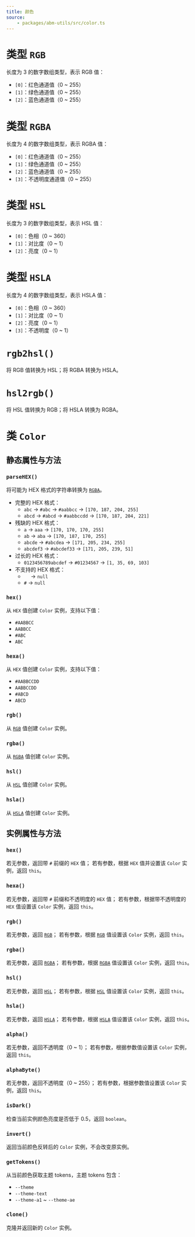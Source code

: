 ```yaml
---
title: 颜色
source:
	- packages/abm-utils/src/color.ts
---
```


# 类型 `RGB`
长度为 3 的数字数组类型，表示 RGB 值：
- `[0]`：红色通道值（0 ~ 255）
- `[1]`：绿色通道值（0 ~ 255）
- `[2]`：蓝色通道值（0 ~ 255）

# 类型 `RGBA`
长度为 4 的数字数组类型，表示 RGBA 值：
- `[0]`：红色通道值（0 ~ 255）
- `[1]`：绿色通道值（0 ~ 255）
- `[2]`：蓝色通道值（0 ~ 255）
- `[3]`：不透明度通道值（0 ~ 255）

# 类型 `HSL`
长度为 3 的数字数组类型，表示 HSL 值：
- `[0]`：色相（0 ~ 360）
- `[1]`：对比度（0 ~ 1）
- `[2]`：亮度（0 ~ 1）

# 类型 `HSLA`
长度为 4 的数字数组类型，表示 HSLA 值：
- `[0]`：色相（0 ~ 360）
- `[1]`：对比度（0 ~ 1）
- `[2]`：亮度（0 ~ 1）
- `[3]`：不透明度（0 ~ 1）

# `rgb2hsl()`
将 RGB 值转换为 HSL；将 RGBA 转换为 HSLA。

# `hsl2rgb()`
将 HSL 值转换为 RGB；将 HSLA 转换为 RGBA。

# 类 `Color`

## 静态属性与方法

### `parseHEX()`
将可能为 HEX 格式的字符串转换为 [`RGBA`](#类型-rgba)。

- 完整的 HEX 格式：
  - `abc` -> `#abc` -> `#aabbcc` -> `[170, 187, 204, 255]`
  - `abcd` -> `#abcd` -> `#aabbccdd` -> `[170, 187, 204, 221]`
- 残缺的 HEX 格式：
  - `a` -> `aaa` -> `[170, 170, 170, 255]`
  - `ab` -> `aba` -> `[170, 187, 170, 255]`
  - `abcde` -> `#abcdea` -> `[171, 205, 234, 255]`
  - `abcdef3` -> `#abcdef33` -> `[171, 205, 239, 51]`
- 过长的 HEX 格式：
  - `0123456789abcdef` -> `#01234567` -> `[1, 35, 69, 103]`
- 不支持的 HEX 格式：
  - `  ` -> `null`
  - `#` -> `null`

### `hex()`
从 `HEX` 值创建 `Color` 实例，支持以下值：
- `#AABBCC`
- `AABBCC`
- `#ABC`
- `ABC`

### `hexa()`
从 `HEX` 值创建 `Color` 实例，支持以下值：
- `#AABBCCDD`
- `AABBCCDD`
- `#ABCD`
- `ABCD`

### `rgb()`
从 [`RGB`](#类型-rgb) 值创建 `Color` 实例。

### `rgba()`
从 [`RGBA`](#类型-rgba) 值创建 `Color` 实例。

### `hsl()`
从 [`HSL`](#类型-hsl) 值创建 `Color` 实例。

### `hsla()`
从 [`HSLA`](#类型-hsla) 值创建 `Color` 实例。

## 实例属性与方法

### `hex()`
若无参数，返回带 `#` 前缀的 `HEX` 值；
若有参数，根据 `HEX` 值并设置该 `Color` 实例，返回 `this`。

### `hexa()`
若无参数，返回带 `#` 前缀和不透明度的 `HEX` 值；
若有参数，根据带不透明度的 `HEX` 值设置该 `Color` 实例，返回 `this`。

### `rgb()`
若无参数，返回 [`RGB`](#类型-rgb)；
若有参数，根据 [`RGB`](#类型-rgb) 值设置该 `Color` 实例，返回 `this`。

### `rgba()`
若无参数，返回 [`RGBA`](#类型-rgba)；
若有参数，根据 [`RGBA`](#类型-rgba) 值设置该 `Color` 实例，返回 `this`。

### `hsl()`
若无参数，返回 [`HSL`](#类型-hsl)；
若有参数，根据 [`HSL`](#类型-hsl) 值设置该 `Color` 实例，返回 `this`。

### `hsla()`
若无参数，返回 [`HSLA`](#类型-hsla)；
若有参数，根据 [`HSLA`](#类型-hsla) 值设置该 `Color` 实例，返回 `this`。

### `alpha()`
若无参数，返回不透明度（0 ~ 1）；
若有参数，根据参数值设置该 `Color` 实例，返回 `this`。

### `alphaByte()`
若无参数，返回不透明度（0 ~ 255）；
若有参数，根据参数值设置该 `Color` 实例，返回 `this`。

### `isDark()`
检查当前实例颜色亮度是否低于 0.5，返回 `boolean`。

### `invert()`
返回当前颜色反转后的 `Color` 实例，不会改变原实例。

### `getTokens()`
从当前颜色获取主题 tokens，主题 tokens 包含：
- `--theme`
- `--theme-text`
- `--theme-a1` ~ `--theme-ae`

### `clone()`
克隆并返回新的 `Color` 实例。
